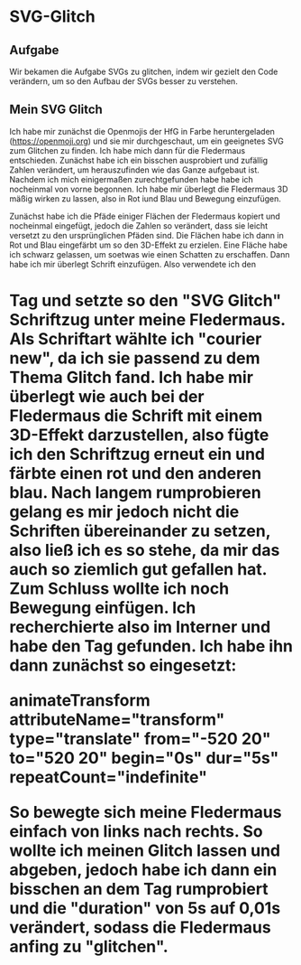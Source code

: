 # SVG-Glitch

## Aufgabe
Wir bekamen die Aufgabe SVGs zu glitchen, indem wir gezielt den Code verändern, um so den Aufbau der SVGs besser zu verstehen.

## Mein SVG Glitch
Ich habe mir zunächst die Openmojis der HfG in Farbe heruntergeladen (https://openmoji.org) und sie mir durchgeschaut, um ein geeignetes SVG zum Glitchen zu finden. Ich habe mich dann für die Fledermaus entschieden. Zunächst habe ich ein bisschen ausprobiert und zufällig Zahlen verändert, um herauszufinden wie das Ganze aufgebaut ist. Nachdem ich mich einigermaßen zurechtgefunden habe habe ich nocheinmal von vorne begonnen. Ich habe mir überlegt die Fledermaus 3D mäßig wirken zu lassen, also in Rot iund Blau und Bewegung einzufügen. 

Zunächst habe ich die Pfäde einiger Flächen der Fledermaus kopiert und nocheinmal eingefügt, jedoch die Zahlen so verändert, dass sie leicht versetzt zu den ursprünglichen Pfäden sind. 
Die Flächen habe ich dann in Rot und Blau eingefärbt um so den 3D-Effekt zu erzielen. Eine Fläche habe ich schwarz gelassen, um soetwas wie einen Schatten zu erschaffen.
Dann habe ich mir überlegt Schrift einzufügen. Also verwendete ich den <h1> Tag und setzte so den "SVG Glitch" Schriftzug unter meine Fledermaus. Als Schriftart wählte ich "courier new", da ich sie passend zu dem Thema Glitch fand. Ich habe mir überlegt wie auch bei der Fledermaus die Schrift mit einem 3D-Effekt darzustellen, also fügte ich den Schriftzug erneut ein und färbte einen rot und den anderen blau. Nach langem rumprobieren gelang es mir jedoch nicht die Schriften übereinander zu setzen, also ließ ich es so stehe, da mir das auch so ziemlich gut gefallen hat.
Zum Schluss wollte ich noch Bewegung einfügen. Ich recherchierte also im Interner und habe den <animate> Tag gefunden. Ich habe ihn dann zunächst so eingesetzt:
  
animateTransform attributeName="transform"
type="translate"
from="-520 20"
to="520 20"
begin="0s"
dur="5s"
repeatCount="indefinite"

So bewegte sich meine Fledermaus einfach von links nach rechts. So wollte ich meinen Glitch lassen und abgeben, jedoch habe ich dann ein bisschen an dem Tag rumprobiert und die "duration" von 5s auf 0,01s verändert, sodass die Fledermaus anfing zu "glitchen".
